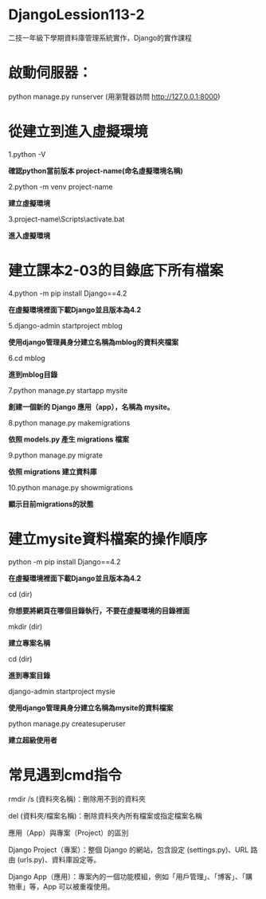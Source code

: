 # DjangoLession113-2
二技一年級下學期資料庫管理系統實作，Django的實作課程

# 啟動伺服器：
python manage.py runserver 
(用瀏覽器訪問 http://127.0.0.1:8000)


# 從建立到進入虛擬環境
1.python -V 

**確認python當前版本 project-name(命名虛擬環境名稱)**

2.python -m venv project-name

**建立虛擬環境**

3.project-name\Scripts\activate.bat

**進入虛擬環境**

# 建立課本2-03的目錄底下所有檔案
4.python -m pip install Django==4.2

**在虛擬環境裡面下載Django並且版本為4.2**

5.django-admin startproject mblog

**使用django管理員身分建立名稱為mblog的資料夾檔案**

6.cd mblog

**進到mblog目錄**

7.python manage.py startapp mysite

**創建一個新的 Django 應用（app），名稱為 mysite。**

8.python manage.py makemigrations

**依照 models.py 產生 migrations 檔案**

9.python manage.py migrate

**依照 migrations 建立資料庫**

10.python manage.py showmigrations

**顯示目前migrations的狀態**

# 建立mysite資料檔案的操作順序
python -m pip install Django==4.2

**在虛擬環境裡面下載Django並且版本為4.2**

cd (dir)

**你想要將網頁在哪個目錄執行，不要在虛擬環境的目錄裡面**

mkdir (dir)

**建立專案名稱**

cd (dir)

**進到專案目錄**

django-admin startproject mysie

**使用django管理員身分建立名稱為mysite的資料檔案**

python manage.py createsuperuser

**建立超級使用者**

# 常見遇到cmd指令

rmdir /s (資料夾名稱)：刪除用不到的資料夾

del (資料夾/檔案名稱)：刪除資料夾內所有檔案或指定檔案名稱

應用（App）與專案（Project）的區別

Django Project（專案）：整個 Django 的網站，包含設定 (settings.py)、URL 路由 (urls.py)、資料庫設定等。

Django App（應用）：專案內的一個功能模組，例如「用戶管理」、「博客」、「購物車」等，App 可以被重複使用。